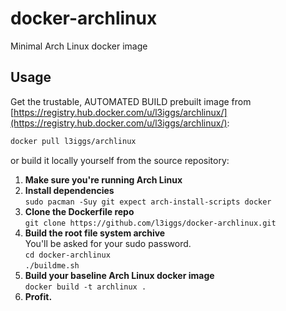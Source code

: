 docker-archlinux
====================
Minimal Arch Linux docker image 

## Usage
Get the trustable, AUTOMATED BUILD prebuilt image from [https://registry.hub.docker.com/u/l3iggs/archlinux/](https://registry.hub.docker.com/u/l3iggs/archlinux/):  
```bash
docker pull l3iggs/archlinux
```  
or build it locally yourself from the source repository:  

1. **Make sure you're running Arch Linux**  
1. **Install dependencies**  
`sudo pacman -Suy git expect arch-install-scripts docker`  
1. **Clone the Dockerfile repo**  
`git clone https://github.com/l3iggs/docker-archlinux.git`  
1. **Build the root file system archive**  
You'll be asked for your sudo password.  
`cd docker-archlinux`  
`./buildme.sh`  
1. **Build your baseline Arch Linux docker image**  
`docker build -t archlinux .`  
1. **Profit.**
